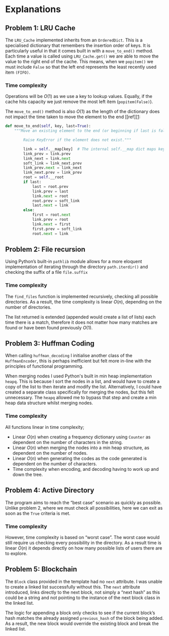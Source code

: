 # Explanations

## Problem 1: LRU Cache
The `LRU_Cache` implemented inherits from an `OrderedDict`. This is a specialised dictionary that remembers the insertion order of keys. It is particularly useful in that it comes built in with a `move_to_end()` method. Each time a value is called using `LRU_Cache.get()` we are able to move the value to the right end of the cache. This means, when we `popitem()` we must include `False` so that the left end represents the least recently used item `(FIFO)`.

### Time complexity
Operations will be $O(1)$ as we use a key to lookup values. Equally, if the cache hits capacity we just remove the most left item (`popitem(False)`).

The `move_to_end()` method is also $O(1)$ as the length of the dictionary does not impact the time taken to move the element to the end [\[ref]][1]:

```python
def move_to_end(self, key, last=True):
	"""Move an existing element to the end (or beginning if last is false).

        Raise KeyError if the element does not exist."""

        link = self.__map[key]  # The internal self.__map dict maps keys to links in a doubly linked list
        link_prev = link.prev
        link_next = link.next
        soft_link = link_next.prev
        link_prev.next = link_next
        link_next.prev = link_prev
        root = self.__root
        if last:
            last = root.prev
            link.prev = last
            link.next = root
            root.prev = soft_link
            last.next = link
        else:
            first = root.next
            link.prev = root
            link.next = first
            first.prev = soft_link
            root.next = link
```

## Problem 2: File recursion
Using Python’s built-in `pathlib` module allows for a more eloquent implementation of iterating through the directory `path.iterdir()` and checking the suffix of a file `file.suffix`

### Time complexity
The `find_files` function is implemented recursively, checking all possible directories. As a result, the time complexity is linear $O(n)$, depending on the number of directories.

The list returned is extended (appended would create a list of lists) each time there is a match, therefore it does not matter how many matches are found or have been found previously $O(1)$. 

## Problem 3: Huffman Coding
When calling `huffman_decoding` I initialise another class of the `HuffmanEncoder`, this is perhaps inefficient but felt more in-line with the principles of functional programming.

When merging nodes I used Python's built in min heap implementation `heapq`. This is because I sort the nodes in a list, and would have to create a copy of the list to then iterate and modify the list. Alternatively, I could have created a separate class specifically for merging the nodes, but this felt unnecessary. The `heapq` allowed me to bypass that step and create a min heap data structure whilst merging nodes.

### Time complexity
All functions linear in time complexity;
- Linear $O(n)$ when creating a frequency dictionary using `Counter` as dependent on the number of characters in the string.
- Linear $O(n)$ when merging the nodes into a min heap structure, as dependent on the number of nodes.
- Linear $O(n)$ when generating the codes as the code generated is dependent on the number of characters.
- Time complexity when encoding, and decoding having to work up and down the tree.

## Problem 4: Active Directory
The program aims to reach the “best case” scenario as quickly as possible. Unlike problem 2, where we must check all possibilities, here we can exit as soon as the `True` criteria is met.

### Time complexity
However, time complexity is based on “worst case”. The worst case would still require us checking every possibility in the directory. As a result time is linear $O(n)$ it depends directly on how many possible lists of users there are to explore.

## Problem 5: Blockchain
The `Block` class provided in the template had no `next` attribute. I was unable to create a linked list successfully without this. The `next` attribute introduced, links directly to the next block, not simply a “next hash” as this could be a string and not pointing to the instance of the next block class in the linked list.

The logic for appending a block only checks to see if the current block’s hash matches the already assigned `previous_hash` of the block being added. As a result, the new block would override the existing block and break the linked list.

[1]:	https://github.com/python/cpython/blob/master/Lib/collections/__init__.py "cpython source code"